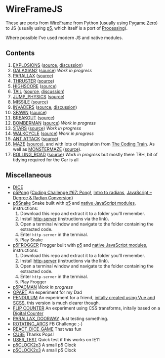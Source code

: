 # WireFrameJS

These are ports from [WireFrame](https://wireframe.raspberrypi.org/) from Python (usually using [Pygame Zero](https://pygame-zero.readthedocs.io/)) to JS (usually using [p5](https://p5js.org/), which itself is a port of [Processing](https://processing.org/)). 

Where possible I've used modern JS and native modules.

## Contents

1. [EXPLOSIONS](https://annoyingmouse.js.org/WireFrameJS/001-EXPLOSIONS/) ([source](https://github.com/Wireframe-Magazine/Wireframe-1), [discussion](http://drmsite.blogspot.com/2019/03/p5-explosions.html))
2. [GALAXIAN2](https://annoyingmouse.js.org/WireFrameJS/002-GALAXIAN2/) ([source](https://github.com/Wireframe-Magazine/Wireframe-2)) _Work in progress_  
3. [PARALLAX](https://annoyingmouse.js.org/WireFrameJS/003-PARALLAX/) ([source](https://github.com/Wireframe-Magazine/Wireframe-3))
4. [THRUSTER](https://annoyingmouse.js.org/WireFrameJS/004-THRUSTER/) ([source](https://github.com/Wireframe-Magazine/Wireframe-4))
5. [HIGHSCORE](https://annoyingmouse.js.org/WireFrameJS/005-HIGHSCORE/) ([source](https://github.com/Wireframe-Magazine/Wireframe-5))
6. [TAIL](https://annoyingmouse.js.org/WireFrameJS/006-TAIL/) ([source](https://github.com/Wireframe-Magazine/Wireframe-6), [discussion](http://drmsite.blogspot.com/2019/03/p5-tail.html))
7. [JUMP_PHYSICS](https://annoyingmouse.js.org/WireFrameJS/007-JUMP_PHYSICS/) ([source](https://github.com/Wireframe-Magazine/Wireframe-7))
8. [MISSILE](https://annoyingmouse.js.org/WireFrameJS/008-MISSILE/) ([source](https://github.com/Wireframe-Magazine/Wireframe-8))
9. [INVADERS](https://annoyingmouse.js.org/WireFrameJS/009-INVADERS/) ([source](https://github.com/Wireframe-Magazine/Wireframe-9), [discussion](http://drmsite.blogspot.com/2019/04/p5-invader.html))
10. [SPAWN](https://annoyingmouse.js.org/WireFrameJS/010-SPAWN/) ([source](https://github.com/Wireframe-Magazine/Wireframe-10))
11. [BREAKOUT](https://annoyingmouse.js.org/WireFrameJS/011-BREAKOUT/) ([source](https://github.com/Wireframe-Magazine/Wireframe-11))
12. [BOMBERMAN](https://annoyingmouse.js.org/WireFrameJS/012-BOMBERMAN/) ([source](https://github.com/Wireframe-Magazine/Wireframe-12)) _Work in progress_
13. [STARS](https://annoyingmouse.js.org/WireFrameJS/013-STARS/) ([source](https://github.com/Wireframe-Magazine/Wireframe-13)) _Work in progress_
14. [WALKCYCLE](https://annoyingmouse.js.org/WireFrameJS/014-WALKCYCLE/) ([source](https://github.com/Wireframe-Magazine/Wireframe-14)) _Work in progress_
15. [ANT ATTACK](https://annoyingmouse.js.org/WireFrameJS/015-ANT_ATTACK/) ([source](https://github.com/Wireframe-Magazine/Wireframe-15))
18. [MAZE](https://annoyingmouse.js.org/WireFrameJS/018-MAZE/) ([source](https://github.com/Wireframe-Magazine/Wireframe18/tree/master/maze-algorithms)), and with lots of inspiration from [The Coding Train](https://www.youtube.com/watch?v=HyK_Q5rrcr4). As well as [MONSTERMAZE](https://annoyingmouse.js.org/WireFrameJS/018-MONSTERMAZE/) ([source](https://github.com/Wireframe-Magazine/Wireframe18/tree/master/source-code)).
31. [ROLLING_ROAD](https://annoyingmouse.js.org/WireFrameJS/031-ROLLING_ROAD/) ([source](https://github.com/Wireframe-Magazine/Wireframe-31)) _Work in progress_ but mostly there TBH, bit of tidying required for the Car is all

## Miscellaneous

- [DICE](https://annoyingmouse.js.org/WireFrameJS/000-MISCELLANEOUS/DICE/)
- [p5Pong](https://annoyingmouse.js.org/WireFrameJS/000-MISCELLANEOUS/p5PONG/) ([Coding Challenge #67: Pong!](https://www.youtube.com/watch?v=IIrC5Qcb2G4), [Intro to radians](https://www.khanacademy.org/math/algebra2/trig-functions/intro-to-radians-alg2/v/introduction-to-radians), [JavaScript – Degree & Radian Conversion](http://cwestblog.com/2012/11/12/javascript-degree-and-radian-conversion/))
- [p5Snake](https://annoyingmouse.js.org/WireFrameJS/000-MISCELLANEOUS/p5SNAKE/) Snake built with [p5](https://p5js.org/) and [native JavaScript modules](https://developer.mozilla.org/en-US/docs/Web/JavaScript/Reference/Statements/import), instructions:
  1. Download this repo and extract it to a folder you'll remember. 
  2. Install [http-server](https://github.com/indexzero/http-server) (instructions via the link).
  3. Open a terminal window and navigate to the folder containing the extracted code.
  4. Enter `http-server` in the terminal.
  5. Play Snake
- [p5FROGGER](https://annoyingmouse.js.org/WireFrameJS/000-MISCELLANEOUS/p5FROGGER/) Frogger built with [p5](https://p5js.org/) and [native JavaScript modules](https://developer.mozilla.org/en-US/docs/Web/JavaScript/Reference/Statements/import), instructions:
  1. Download this repo and extract it to a folder you'll remember. 
  2. Install [http-server](https://github.com/indexzero/http-server) (instructions via the link).
  3. Open a terminal window and navigate to the folder containing the extracted code.
  4. Enter `http-server` in the terminal.
  5. Play Frogger  
- [p5PACMAN](https://annoyingmouse.js.org/WireFrameJS/000-MISCELLANEOUS/p5PACMAN/) _Work in progress_  
- [OPART](https://annoyingmouse.js.org/WireFrameJS/000-MISCELLANEOUS/OPART/) An experiment for my Dad  
- [PENDULUM](https://annoyingmouse.js.org/WireFrameJS/000-MISCELLANEOUS/PENDULUM/) An experiment for a friend, [initally created using Vue and SCSS](https://annoyingmouse.js.org/WireFrameJS/000-MISCELLANEOUS/PENDULUM/old.html), this version is much clearer though.
- [FLIP COUNTER](https://annoyingmouse.js.org/WireFrameJS/000-MISCELLANEOUS/COUNTER/) An experiment using CSS transforms, initally based on a [Digital Counter](https://repl.it/@annoyingmouse/Digital-Counter)
- [PARALLAX_DOORWAY](https://annoyingmouse.js.org/WireFrameJS/000-MISCELLANEOUS/PARALLAX_DOORWAY/) Just testing something.
- [ROTATING_ARCS](https://annoyingmouse.js.org/WireFrameJS/000-MISCELLANEOUS/ROTATING_ARCS/) FB Challenge ;-)
- [REACT_DICE_GAME](https://annoyingmouse.js.org/WireFrameJS/000-MISCELLANEOUS/REACT_DICE_GAME/) That was fun
- [CUBE](https://annoyingmouse.js.org/WireFrameJS/000-MISCELLANEOUS/CUBE/) Thanks Pops!
- [USER_TEST](https://annoyingmouse.js.org/WireFrameJS/000-MISCELLANEOUS/USER_TEST/) Quick test if this works on IE11
- [p5CLOCK2x3](https://annoyingmouse.js.org/WireFrameJS/000-MISCELLANEOUS/p5CLOCK2x3/) A small p5 Clock
- [p5CLOCK2x3](https://annoyingmouse.js.org/WireFrameJS/000-MISCELLANEOUS/p5CLOCK5x6/) A small p5 Clock